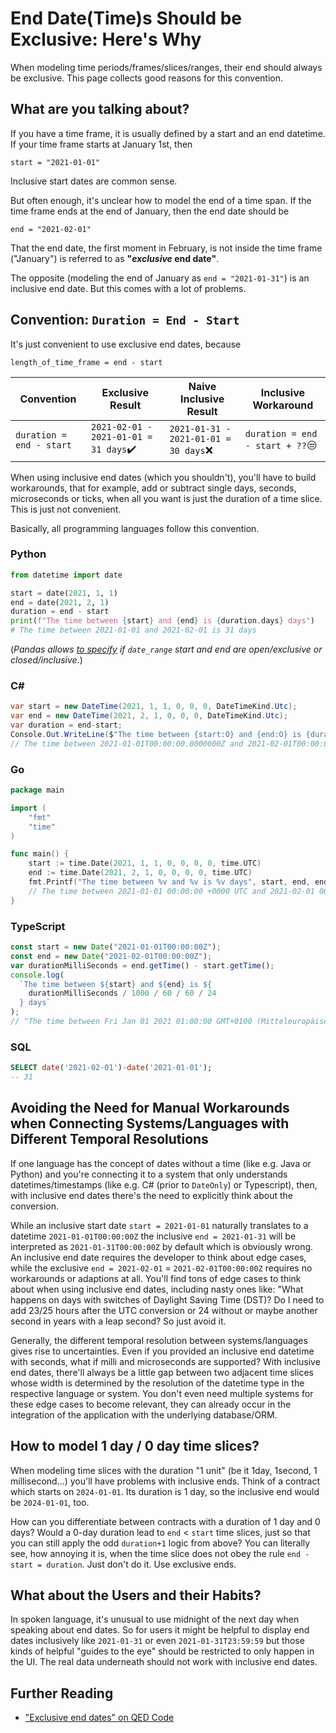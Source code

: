 # End Date(Time)s Should be Exclusive: Here's Why

When modeling time periods/frames/slices/ranges, their end should always be exclusive. This page collects good reasons for this convention.

## What are you talking about?

If you have a time frame, it is usually defined by a start and an end datetime. If your time frame starts at January 1st, then

```
start = "2021-01-01"
```

Inclusive start dates are common sense.

But often enough, it's unclear how to model the end of a time span.
If the time frame ends at the end of January, then the end date should be

```
end = "2021-02-01"
```

That the end date, the first moment in February, is not inside the time frame ("January") is referred to as **"_exclusive_ end date"**.

The opposite (modeling the end of January as `end = "2021-01-31"`) is an inclusive end date. But this comes with a lot of problems.

## Convention: `Duration = End - Start`

It's just convenient to use exclusive end dates, because

```
length_of_time_frame = end - start
```

| Convention               | Exclusive Result                      | Naive Inclusive Result                | Inclusive Workaround            |
| ------------------------ | ------------------------------------- | ------------------------------------- | ------------------------------- |
| `duration = end - start` | `2021-02-01 - 2021-01-01 = 31 days`✔️ | `2021-01-31 - 2021-01-01 = 30 days`❌ | `duration = end - start + ??`😒 |

When using inclusive end dates (which you shouldn't), you'll have to build workarounds, that for example, add or subtract single days, seconds, microseconds or ticks, when all you want is just the duration of a time slice.
This is just not convenient.

Basically, all programming languages follow this convention.

### Python

```python
from datetime import date

start = date(2021, 1, 1)
end = date(2021, 2, 1)
duration = end - start
print(f"The time between {start} and {end} is {duration.days} days")
# The time between 2021-01-01 and 2021-02-01 is 31 days
```

(_Pandas allows [to specify](https://pandas.pydata.org/pandas-docs/stable/reference/api/pandas.date_range.html) if `date_range` start and end are open/exclusive or closed/inclusive._)

### C#

```c#
var start = new DateTime(2021, 1, 1, 0, 0, 0, DateTimeKind.Utc);
var end = new DateTime(2021, 2, 1, 0, 0, 0, DateTimeKind.Utc);
var duration = end-start;
Console.Out.WriteLine($"The time between {start:O} and {end:O} is {duration.TotalDays} days");
// The time between 2021-01-01T00:00:00.0000000Z and 2021-02-01T00:00:00.0000000Z is 31 days
```

### Go

```go
package main

import (
	"fmt"
	"time"
)

func main() {
	start := time.Date(2021, 1, 1, 0, 0, 0, 0, time.UTC)
	end := time.Date(2021, 2, 1, 0, 0, 0, 0, time.UTC)
	fmt.Printf("The time between %v and %v is %v days", start, end, end.Sub(start).Hours()/24)
	// The time between 2021-01-01 00:00:00 +0000 UTC and 2021-02-01 00:00:00 +0000 UTC is 31 days
}
```

### TypeScript

```ts
const start = new Date("2021-01-01T00:00:00Z");
const end = new Date("2021-02-01T00:00:00Z");
var durationMilliSeconds = end.getTime() - start.getTime();
console.log(
  `The time between ${start} and ${end} is ${
    durationMilliSeconds / 1000 / 60 / 60 / 24
  } days`
);
// "The time between Fri Jan 01 2021 01:00:00 GMT+0100 (Mitteleuropäische Normalzeit) and Mon Feb 01 2021 01:00:00 GMT+0100 (Mitteleuropäische Normalzeit) is 31 days"
```

### SQL

```sql
SELECT date('2021-02-01')-date('2021-01-01');
-- 31
```

## Avoiding the Need for Manual Workarounds when Connecting Systems/Languages with Different Temporal Resolutions

If one language has the concept of dates without a time (like e.g. Java or Python) and you're connecting it to a system that only understands datetimes/timestamps (like e.g. C# (prior to `DateOnly`) or Typescript), then, with inclusive end dates there's the need to explicitly think about the conversion.

While an inclusive start date `start = 2021-01-01` naturally translates to a datetime `2021-01-01T00:00:00Z` the inclusive `end = 2021-01-31` will be interpreted as `2021-01-31T00:00:00Z` by default which is obviously wrong. An inclusive end date requires the developer to think about edge cases, while the exclusive `end = 2021-02-01` = `2021-02-01T00:00:00Z` requires no workarounds or adaptions at all. You'll find tons of edge cases to think about when using inclusive end dates, including nasty ones like: "What happens on days with switches of Daylight Saving Time (DST)? Do I need to add 23/25 hours after the UTC conversion or 24 without or maybe another second in years with a leap second? So just avoid it.

Generally, the different temporal resolution between systems/languages gives rise to uncertainties.
Even if you provided an inclusive end datetime with seconds, what if milli and microseconds are supported?
With inclusive end dates, there'll always be a little gap between two adjacent time slices whose width is determined by the resolution of the datetime type in the respective language or system.
You don't even need multiple systems for these edge cases to become relevant, they can already occur in the integration of the application with the underlying database/ORM.

## How to model 1 day / 0 day time slices?

When modeling time slices with the duration "1 unit" (be it 1day, 1second, 1 millisecond...) you'll have problems with inclusive ends.
Think of a contract which starts on `2024-01-01`.
Its duration is 1 day, so the inclusive end would be `2024-01-01`, too.

How can you differentiate between contracts with a duration of 1 day and 0 days?
Would a 0-day duration lead to `end` < `start` time slices, just so that you can still apply the odd `duration+1` logic from above?
You can literally see, how annoying it is, when the time slice does not obey the rule `end - start = duration`.
Just don't do it. Use exclusive ends.

## What about the Users and their Habits?

In spoken language, it's unusual to use midnight of the next day when speaking about end dates.
So for users it might be helpful to display end dates inclusively like `2021-01-31` or even `2021-01-31T23:59:59` but those kinds of helpful "guides to the eye" should be restricted to only happen in the UI.
The real data underneath should not work with inclusive end dates.

## Further Reading

- ["Exclusive end dates" on QED Code](http://qedcode.com/content/exclusive-end-dates.html)
